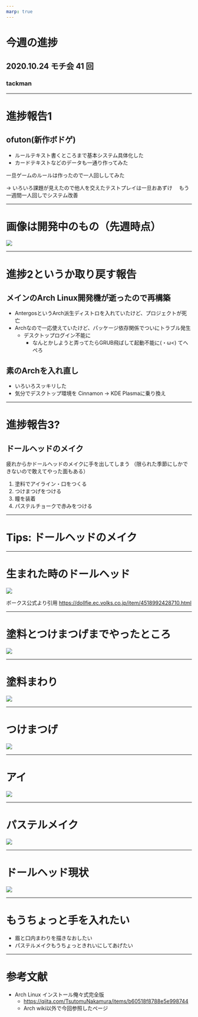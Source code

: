 ```yaml
---
marp: true
---
```


# 今週の進捗

## 2020.10.24 モチ会 41 回

### tackman

---

# 進捗報告1

## ofuton(新作ボドゲ)

- ルールテキスト書くところまで基本システム具体化した
- カードテキストなどのデータも一通り作ってみた

一旦ゲームのルールは作ったので一人回ししてみた

→ いろいろ課題が見えたので他人を交えたテストプレイは一旦おあずけ
　もう一週間一人回しでシステム改善

---

# 画像は開発中のもの（先週時点）

![](carddata.png)

---

# 進捗2というか取り戻す報告

## メインのArch Linux開発機が逝ったので再構築

- AntergosというArch派生ディストロを入れていたけど、プロジェクトが死亡
- Archなので一応使えていたけど、パッケージ依存関係でついにトラブル発生
  - デスクトップログイン不能に
    - なんとかしようと弄ってたらGRUB飛ばして起動不能に(・ω<) てへぺろ

## 素のArchを入れ直し

- いろいろスッキリした
- 気分でデスクトップ環境を Cinnamon → KDE Plasmaに乗り換え

---

# 進捗報告3?

## ドールヘッドのメイク

疲れからかドールヘッドのメイクに手を出してしまう
（限られた季節にしかできないので敢えてやった面もある）

1. 塗料でアイライン・口をつくる
2. つけまつげをつける
3. 瞳を装着
4. パステルチョークで赤みをつける

---

# Tips: ドールヘッドのメイク

---

# 生まれた時のドールヘッド

![](dh01.png)

ボークス公式より引用 https://dollfie.ec.volks.co.jp/item/4518992428710.html

---

# 塗料とつけまつげまでやったところ

![](dh02.png)

---

# 塗料まわり

![](paint.jpg)

---

# つけまつげ

![](tsukema.jpg)

---

# アイ

![](eye.jpg)

---

# パステルメイク

![](pastel.jpg)

---

# ドールヘッド現状

![](head.png)

---

# もうちょっと手を入れたい

- 眉と口内まわりを描きなおしたい
- パステルメイクもうちょっときれいにしてあげたい

---

# 参考文献

- Arch Linux インストール俺々式完全版
  - https://qiita.com/TsutomuNakamura/items/b60518f8788e5e998744
  - Arch wiki以外で今回参照したページ
